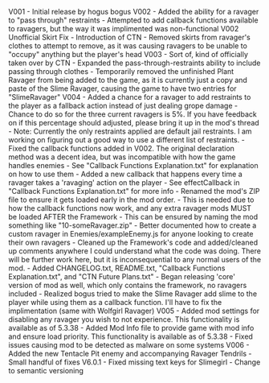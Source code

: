 V001
	- Initial release by hogus bogus
V002
	- Added the ability for a ravager to "pass through" restraints
	- Attempted to add callback functions available to ravagers, but the way it was implimented was non-functional
V002 Unofficial Skirt Fix
	- Introduction of CTN
	- Removed skirts from ravager's clothes to attempt to remove, as it was causing ravagers to be unable to "occupy" anything but the player's head
V003
	- Sort of, kind of officially taken over by CTN
	- Expanded the pass-through-restraints ability to include passing through clothes
	- Temporarily removed the unfinished Plant Ravager from being added to the game, as it is currently just a copy and paste of the Slime Ravager, causing the game to have two entries for "SlimeRavager"
V004
	- Added a chance for a ravager to add restraints to the player as a fallback action instead of just dealing grope damage
		- Chance to do so for the three current ravagers is 5%. If you have feedback on if this percentage should adjusted, please bring it up in the mod's thread
		- Note: Currently the only restraints applied are default jail restraints. I am working on figuring out a good way to use a different list of restraints.
	- Fixed the callback functions added in V002. The original declaration method was a decent idea, but was incompatible with how the game handles enemies
		- See "Callback Functions Explanation.txt" for explanation on how to use them
	- Added a new callback that happens every time a ravager takes a 'ravaging' action on the player
		- See effectCallback in "Callback Functions Explanation.txt" for more info
	- Renamed the mod's ZIP file to ensure it gets loaded early in the mod order.
		- This is needed due to how the callback functions now work, and any extra ravager mods MUST be loaded AFTER the Framework
		- This can be ensured by naming the mod something like "10-someRavager.zip"
	- Better documented how to create a custom ravager in Enemies/exampleEnemy.js for anyone looking to create their own ravagers
	- Cleaned up the Framework's code and added/cleaned up comments anywhere I could understand what the code was doing. There will be further work here, but it is inconsequential to any normal users of the mod.
	- Added CHANGELOG.txt, README.txt, "Callback Functions Explanation.txt", and "CTN Future Plans.txt"
	- Began releasing 'core' version of mod as well, which only contains the framework, no ravagers included
	- Realized bogus tried to make the Slime Ravager add slime to the player while using them as a callback function. I'll have to fix the implimentation (same with Wolfgirl Ravager)
V005
	- Added mod settings for disabling any ravager you wish to not experience. This functionality is available as of 5.3.38
	- Added Mod Info file to provide game with mod info and ensure load priority. This functionality is available as of 5.3.38
	- Fixed issues causing mod to be detected as malware on some systems
V006
	- Added the new Tentacle Pit enemy and accompanying Ravager Tendrils
	- Small handful of fixes
V6.0.1
	- Fixed missing text keys for Slimegirl
	- Change to semantic versioning
